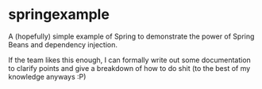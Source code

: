 # springexample
A (hopefully) simple example of Spring to demonstrate the power of Spring Beans and dependency injection.

If the team likes this enough, I can formally write out some documentation to clarify points and give a breakdown of
how to do shit (to the best of my knowledge anyways :P)
